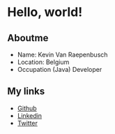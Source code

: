 # Hello, world!

## Aboutme

* Name: Kevin Van Raepenbusch
* Location: Belgium
* Occupation (Java) Developer

## My links
* [Github](https://github.com/metalleke)
* [Linkedin](https://www.linkedin.com/in/kevinvr/)
* [Twitter](http://twitter.com/metalleke)
